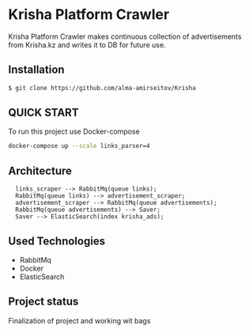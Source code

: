 # Krisha Platform Crawler
Krisha Platform Crawler makes continuous 
collection of advertisements from 
Krisha.kz and writes it to DB for future use. 
## Installation
```bash
$ git clone https://github.com/alma-amirseitov/Krisha
```
## QUICK START
To run this project use Docker-compose
```bash
docker-compose up --scale links_parser=4
```
## Architecture

```mermaid
  links_scraper --> RabbitMq(queue links);
  RabbitMq(queue links) --> advertisement_scraper;
  advertisement_scraper --> RabbitMq(queue advertisements);
  RabbitMq(queue advertisements) --> Saver;
  Saver --> ElasticSearch(index krisha_ads);
```

## Used Technologies
- RabbitMq
- Docker
- ElasticSearch

## Project status
Finalization of project and working wit bags

